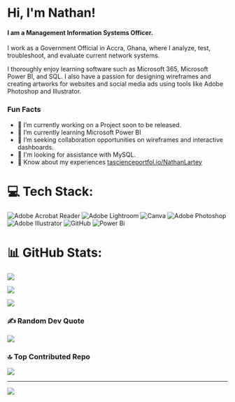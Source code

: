 # Hi, I'm Nathan!

#### I am a Management Information Systems Officer.

I work as a Government Official in Accra, Ghana, where I analyze, test, troubleshoot, and evaluate current network systems.

I thoroughly enjoy learning software such as Microsoft 365, Microsoft Power BI, and SQL. I also have a passion for designing wireframes and creating artworks for websites and social media ads using tools like Adobe Photoshop and Illustrator. 

### Fun Facts

- 🔭 I’m currently working on a Project soon to be released. 
- 🌱 I’m currently learning Microsoft Power BI  
- 👯 I’m seeking collaboration opportunities on wireframes and interactive dashboards.
- 🤔 I'm looking for assistance with MySQL.
- 📄 Know about my experiences [tascienceportfol.io/NathanLartey](https://www.datascienceportfol.io/NathanLartey)


# 💻 Tech Stack:
![Adobe Acrobat Reader](https://img.shields.io/badge/Adobe%20Acrobat%20Reader-EC1C24.svg?style=for-the-badge&logo=Adobe%20Acrobat%20Reader&logoColor=white) ![Adobe Lightroom](https://img.shields.io/badge/Adobe%20Lightroom-31A8FF.svg?style=for-the-badge&logo=Adobe%20Lightroom&logoColor=white) ![Canva](https://img.shields.io/badge/Canva-%2300C4CC.svg?style=for-the-badge&logo=Canva&logoColor=white) ![Adobe Photoshop](https://img.shields.io/badge/adobe%20photoshop-%2331A8FF.svg?style=for-the-badge&logo=adobe%20photoshop&logoColor=white) ![Adobe Illustrator](https://img.shields.io/badge/adobe%20illustrator-%23FF9A00.svg?style=for-the-badge&logo=adobe%20illustrator&logoColor=white) ![GitHub](https://img.shields.io/badge/github-%23121011.svg?style=for-the-badge&logo=github&logoColor=white) ![Power Bi](https://img.shields.io/badge/power_bi-F2C811?style=for-the-badge&logo=powerbi&logoColor=black)

# 📊 GitHub Stats:
![](https://github-readme-stats.vercel.app/api?username=NATHANDA39&theme=dark&hide_border=false&include_all_commits=false&count_private=false)<br/>

![](https://github-readme-streak-stats.herokuapp.com/?user=NATHANDA39&theme=dark&hide_border=false)<br/>

![](https://github-readme-stats.vercel.app/api/top-langs/?username=NATHANDA39&theme=dark&hide_border=false&include_all_commits=false&count_private=false&layout=compact)

### ✍️ Random Dev Quote
![](https://quotes-github-readme.vercel.app/api?type=horizontal&theme=radical)

### 🔝 Top Contributed Repo
![](https://github-contributor-stats.vercel.app/api?username=NATHANDA39&limit=5&theme=dark&combine_all_yearly_contributions=true)

---
[![](https://visitcount.itsvg.in/api?id=NATHANDA39&icon=0&color=0)](https://visitcount.itsvg.in)


